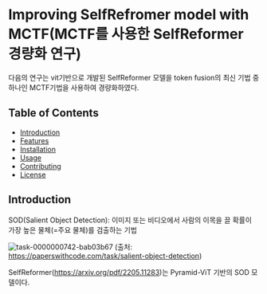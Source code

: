 # Improving SelfRefromer model with MCTF(MCTF를 사용한 SelfReformer 경량화 연구)

다음의 연구는 vit기반으로 개발된 SelfReformer 모델을 token fusion의 최신 기법 중 하나인 MCTF기법을 사용하여 경량화하였다.

## Table of Contents
- [Introduction](#introduction)
- [Features](#features)
- [Installation](#installation)
- [Usage](#usage)
- [Contributing](#contributing)
- [License](#license)

## Introduction
SOD(Salient Object Detection): 이미지 또는 비디오에서 사람의 이목을 끌 확률이 가장 높은 물체(=주요 물체)를 검출하는 기법

![task-0000000742-bab03b67](https://github.com/user-attachments/assets/b5830c36-4ae8-4768-8e13-beed002bd345)
(출처: https://paperswithcode.com/task/salient-object-detection)

SelfReformer(https://arxiv.org/pdf/2205.11283)는 Pyramid-ViT 기반의 SOD 모델이다.

